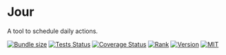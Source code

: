 # Jour

A tool to schedule daily actions.

[![Bundle size](https://img.shields.io/bundlephobia/minzip/jour?style=flat-square)](https://bundlephobia.com/result?p=jour)
[![Tests Status](https://img.shields.io/github/workflow/status/webneat/jour/Tests?style=flat-square)](https://github.com/webneat/jour/actions?query=workflow:"Tests")
[![Coverage Status](https://img.shields.io/coveralls/github/webNeat/jour/master?style=flat-square)](https://coveralls.io/github/webNeat/jour?branch=master)
[![Rank](https://img.shields.io/librariesio/sourcerank/npm/jour?style=flat-square)](https://libraries.io/npm/jour)
[![Version](https://img.shields.io/npm/v/jour?style=flat-square)](https://www.npmjs.com/package/jour)
[![MIT](https://img.shields.io/npm/l/jour?style=flat-square)](LICENSE)
